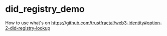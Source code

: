 # did_registry_demo
How to use what's on https://github.com/trustfractal/web3-identity#option-2-did-registry-lookup
